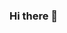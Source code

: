 ### Hi there 👋

<!--
**SatyaSri-154/SatyaSri-154** is a ✨ _special_ ✨ repository because its `README.md` (this file) appears on your GitHub profile.

# Satyasri Saladi

### Recent Computer Science Engineering Graduate | Software Developer Enthusiast

Hello there! Welcome to my GitHub profile. I'm [Your Name], a recent graduate with a B.Tech in Computer Science and Engineering from Rajiv Gandhi University of Knowledge Technologies (RGUKT). I'm passionate about software development, particularly in web development, and I love diving into various technologies to build exciting projects.

## About Me
- 🔭 I’m currently exploring opportunities to further develop my skills and contribute to innovative projects.
- 🌱 I’m continuously learning and keeping up with the latest trends in software development.
- 🔭 I’m currently working on web development using React js
- 💬 Ask me about anything related to Python, SQL, JavaScript, HTML/CSS, Django, React.js, or PyCharm.
- 📫 Connect with me on [LinkedIn](https://www.linkedin.com/in/sathyasree-saladi/) to stay updated on my professional journey.

## Skills
- **Languages:** Python, SQL, JavaScript, HTML/CSS
- **Frameworks/Libraries:** Django, React.js
- **Tools/IDEs:** PyCharm


Feel free to explore my repositories to see more of my work! If you have any questions or would like to collaborate, don't hesitate to reach out.

Happy coding! 🚀

